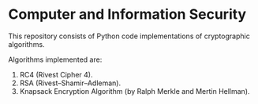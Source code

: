# Computer and Information Security
 This repository consists of Python code implementations of cryptographic algorithms.

Algorithms implemented are:

1. RC4 (Rivest Cipher 4).
2. RSA (Rivest–Shamir–Adleman).
3. Knapsack Encryption Algorithm (by Ralph Merkle and Mertin Hellman).
